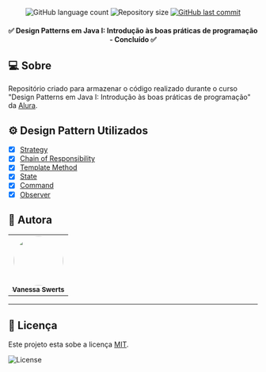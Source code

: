 <p align="center">
  <img alt="GitHub language count" src="https://img.shields.io/github/languages/count/vanessaswerts/alura-design-patterns">

  <img alt="Repository size" src="https://img.shields.io/github/repo-size/vanessaswerts/alura-design-patterns">
  
  <a href="https://github.com/vanessaswerts/alura-design-patterns/commits/master">
    <img alt="GitHub last commit" src="https://img.shields.io/github/last-commit/vanessaswerts/alura-design-patterns">
  </a>
</p>

<h4 align="center"> 
	✅ Design Patterns em Java I: Introdução às boas práticas de programação - Concluído ✅
</h4>

## 💻 Sobre 

Repositório criado para armazenar o código realizado durante o curso "Design Patterns em Java I: Introdução às boas práticas de programação" da [Alura](https://cursos.alura.com.br/course/introducao-design-patterns-java).

## :gear: Design Pattern Utilizados
  
  - [x] [Strategy](https://refactoring.guru/design-patterns/strategy)
  - [x] [Chain of Responsibility](https://refactoring.guru/design-patterns/chain-of-responsibility)
  - [x] [Template Method](https://refactoring.guru/design-patterns/template-method)
  - [x] [State](https://refactoring.guru/design-patterns/state)
  - [x] [Command](https://refactoring.guru/design-patterns/command)
  - [x] [Observer](https://refactoring.guru/design-patterns/observer)

## 🦸 Autora

<table>
  <tr>   
    <td align="center"><a href="https://github.com/vanessaSwerts/"><img style="border-radius: 50%;" src="https://avatars2.githubusercontent.com/u/57146734?v=4" width="100px;" alt=""/><br /><sub><b>Vanessa Swerts</b></sub></a></td>  
  </tr>
</table>

---

## 📝 Licença

Este projeto esta sobe a licença [MIT](./LICENSE).

   <img alt="License" src="https://img.shields.io/badge/license-MIT-brightgreen">  

